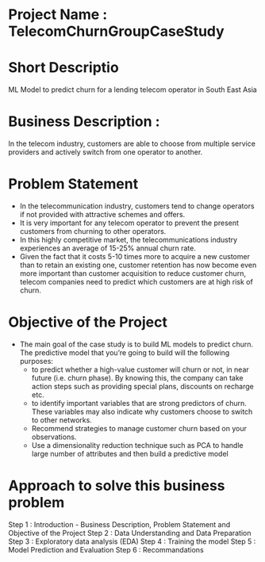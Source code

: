 # Project Name : TelecomChurnGroupCaseStudy
# Short Descriptio
ML Model to predict churn for a lending telecom operator in South East Asia

# Business Description :
In the telecom industry, customers are able to choose from multiple service providers and actively switch from one operator to another.

# Problem Statement
- In the telecommunication industry, customers tend to change operators if not provided with attractive schemes and offers. 
- It is very important for any telecom operator to prevent the present customers from churning to other operators.
- In this highly competitive market, the telecommunications industry experiences an average of 15-25% annual churn rate.
- Given the fact that it costs 5-10 times more to acquire a new customer than to retain an existing one, customer retention has now become even more important than customer acquisition to reduce customer churn, telecom companies need to predict which customers are at high risk of churn.

# Objective of the Project
- The main goal of the case study is to build ML models to predict churn. The predictive model that you’re going to build will the following purposes:
    - to predict whether a high-value customer will churn or not, in near future (i.e. churn phase). By knowing this, the company can take action steps such as providing special plans, discounts on recharge etc.
    - to identify important variables that are strong predictors of churn. These variables may also indicate why customers choose to switch to other networks.
    -  Recommend strategies to manage customer churn based on your observations.
    - Use a dimensionality reduction technique such as PCA to handle large number of attributes and then build a predictive model

# Approach to solve this business problem
Step 1 : Introduction -  Business Description, Problem Statement and Objective of the Project
Step 2 : Data Understanding and Data Preparation
Step 3 : Exploratory data analysis (EDA)
Step 4 : Training the model
Step 5 : Model Prediction and Evaluation
Step 6 : Recommandations
